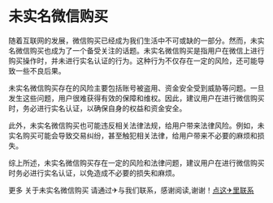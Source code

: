 # 未实名微信购买

随着互联网的发展，微信购买已经成为我们生活中不可或缺的一部分。然而，未实名微信购买也成为了一个备受关注的话题。未实名微信购买是指用户在微信上进行购买操作时，并未进行实名认证的行为。这种行为不仅存在一定的风险，还可能导致一些不良后果。

未实名微信购买存在的风险主要包括账号被盗用、资金安全受到威胁等问题。一旦发生这些问题，用户很难获得有效的保障和维权。因此，建议用户在进行微信购买时，务必进行实名认证，以确保自身的权益和资金安全。

此外，未实名微信购买也可能违反相关法律法规，给用户带来法律风险。例如，未实名购买可能会导致交易纠纷，甚至触犯相关法律，给用户带来不必要的麻烦和损失。

综上所述，未实名微信购买存在一定的风险和法律问题，建议用户在进行微信购买时务必进行实名认证，以免造成不必要的损失和麻烦。

更多 关于未实名微信购买 请通过✈与我们联系，感谢阅读,谢谢！[点这✈里联系](https://sms.k02.cc)
